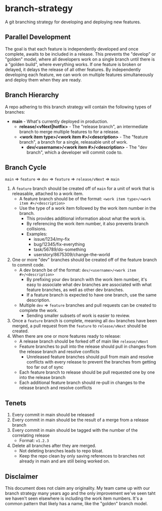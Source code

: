 # branch-strategy

A git branching strategy for developing and deploying new features.

## Parallel Development

The goal is that each feature is independently developed and once complete, awaits to be included in a release. This prevents the "develop" or "golden" model, where all developers work on a single branch until there is a "golden build", where everything works. If one feature is broken or delayed, it delays the release of all other features. By independently developing each feature, we can work on multiple features simultaneously and deploy them when they are ready.

## Branch Hierarchy

A repo adhering to this branch strategy will contain the following types of branches:

* **main** - What's currently deployed in production.
  * **release/\<vNext\|hotfix\>** - The "release branch", an intermediate branch to merge multiple features to for a release.
  * **\<work item type\>/\<work item #\>/\<description\>** - The "feature branch", a branch for a single, releasable unit of work.
    * **dev/\<username\>/\<work item #\>/\<description\>** - The "dev branch", which a developer will commit code to.

## Branch Cycle

`main` => `feature` => `dev` => `feature` => `release/vNext` => `main`

1. A `feature` branch should be created off of `main` for a unit of work that is releasable, attached to a work item.
   * A feature branch should be of the format: `<work item type>/<work item #>/<description>`
   * Use the type of a work item followed by the work item number in the branch.
      * This provides additional information about what the work is.
      * By referencing the work item number, it also prevents branch collisions.
      * Examples:
         * issue/1234/my-fix
         * bug/12345/fix-everything
         * task/56789/do-something
         * userstory/8675309/change-the-world
1. One or more "dev" branches should be created off of the feature branch to commit code.
   * A dev branch be of the format: `dev/<username>/<work item #>/<description>`
      * By prefixing your dev branch with the work item number, it's easy to associate what dev branches are associated with what feature branches, as well as other dev branches.
      * If a feature branch is expected to have one branch, use the same description.
   * Multiple `dev` => `feature` branches and pull requests can be created to complete the work.
      * Sending smaller subsets of work is easier to review.
1. Once a `feature` branch is complete, meaning all `dev` branches have been merged, a pull request from the `feature` to `release/vNext` should be created.
1. When there are one or more features ready to release:
   * A release branch should be forked off of main like `release/vNext`
   * Feature branches to pull into the release should pull in changes from the release branch and resolve conflicts
      * Unreleased feature branches should pull from main and resolve conflicts with every release to prevent the branches from getting too far out of sync
   * Each feature branch to release should be pull requested one by one into the release branch
   * Each additional feature branch should re-pull in changes to the release branch and resolve conflicts

## Tenets

1. Every commit in main should be released
1. Every commit in main should be the result of a merge from a release branch
1. Every commit in main should be tagged with the number of the correlating release
   * Format: `v1.2.3`
1. Delete all branches after they are merged.
   * Not deleting branches leads to repo bloat.
   * Keep the repo clean by only saving references to branches not already in main and are still being worked on.

## Disclaimer

This document does not claim any originality. My team came up with our branch strategy many years ago and the only improvement we've seen taht we haven't seen elsewhere is including the work item numbers. It's a common pattern that likely has a name, like the "golden" branch model.